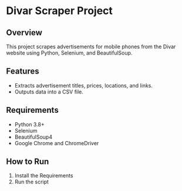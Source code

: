 # Divar Scraper Project

## Overview
This project scrapes advertisements for mobile phones from the Divar website using Python, Selenium, and BeautifulSoup.

## Features
- Extracts advertisement titles, prices, locations, and links.
- Outputs data into a CSV file.

## Requirements
- Python 3.8+
- Selenium
- BeautifulSoup4
- Google Chrome and ChromeDriver

## How to Run
1. Install the Requirements
2. Run the script
